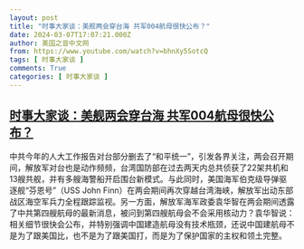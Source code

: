 ```yaml
---
layout: post
title: "时事大家谈：美舰两会穿台海 共军004航母很快公布？"
date: 2024-03-07T17:07:21.000Z
author: 美国之音中文网
from: https://www.youtube.com/watch?v=bhnXy5SotcQ
tags: [ 时事大家谈 ]
comments: True
categories: [ 时事大家谈 ]
---
```

<!--1709831241000-->
[时事大家谈：美舰两会穿台海 共军004航母很快公布？](https://www.youtube.com/watch?v=bhnXy5SotcQ)
------

<div>
中共今年的人大工作报告对台部分删去了“和平统一”，引发各界关注，两会召开期间，解放军对台也是动作频频，台湾国防部在过去两天内总共侦获了22架共机和13艘共舰，并有多艘海警船开启围台新模式。与此同时，美国海军伯克级导弹驱逐舰“芬恩号”（USS John Finn）在两会期间再次穿越台湾海峡，解放军出动东部战区海空军兵力全程跟踪监视。另一方面，解放军海军政委袁华智在两会期间透露了中共第四艘航母的最新消息，被问到第四艘航母会不会采用核动力？袁华智说：相关细节很快会公布，并特别强调中国建造航母没有技术瓶颈，还说中国建航母不是为了跟美国比，也不是为了跟美国打，而是为了保护国家的主权和领土完整。
</div>
